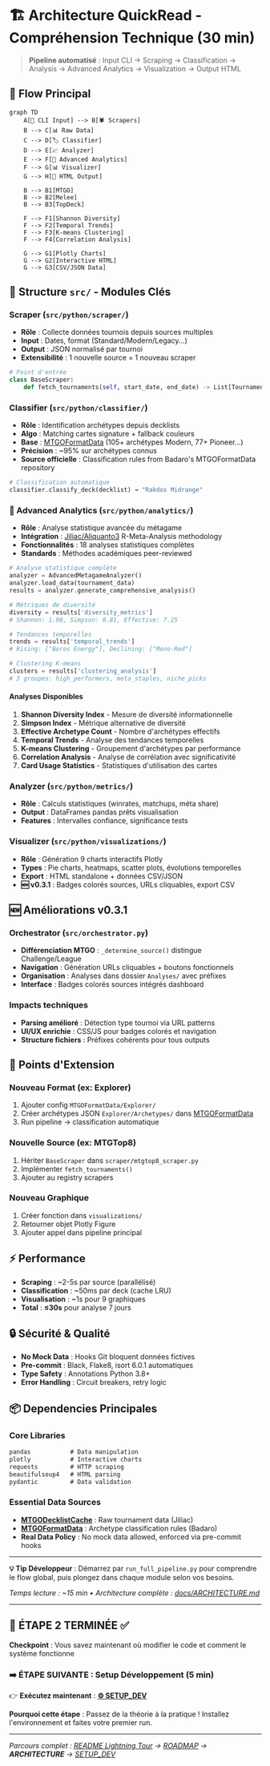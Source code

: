 # 🏗️ Architecture QuickRead - Compréhension Technique (30 min)

> **Pipeline automatisé** : Input CLI → Scraping → Classification → Analysis → Advanced Analytics → Visualization → Output HTML

## 🔄 Flow Principal

```mermaid
graph TD
    A[🎯 CLI Input] --> B[🕷️ Scrapers]
    B --> C[📊 Raw Data]
    C --> D[🏷️ Classifier]
    D --> E[📈 Analyzer]
    E --> F[🔬 Advanced Analytics]
    F --> G[📊 Visualizer]
    G --> H[📁 HTML Output]

    B --> B1[MTGO]
    B --> B2[Melee]
    B --> B3[TopDeck]

    F --> F1[Shannon Diversity]
    F --> F2[Temporal Trends]
    F --> F3[K-means Clustering]
    F --> F4[Correlation Analysis]

    G --> G1[Plotly Charts]
    G --> G2[Interactive HTML]
    G --> G3[CSV/JSON Data]
```

## 📁 Structure `src/` - Modules Clés

### **Scraper** (`src/python/scraper/`)
- **Rôle** : Collecte données tournois depuis sources multiples
- **Input** : Dates, format (Standard/Modern/Legacy...)
- **Output** : JSON normalisé par tournoi
- **Extensibilité** : 1 nouvelle source = 1 nouveau scraper

```python
# Point d'entrée
class BaseScraper:
    def fetch_tournaments(self, start_date, end_date) -> List[Tournament]
```

### **Classifier** (`src/python/classifier/`)
- **Rôle** : Identification archétypes depuis decklists
- **Algo** : Matching cartes signature + fallback couleurs
- **Base** : [MTGOFormatData](https://github.com/Badaro/MTGOFormatData) (105+ archétypes Modern, 77+ Pioneer...)
- **Précision** : ~95% sur archétypes connus
- **Source officielle** : Classification rules from Badaro's MTGOFormatData repository

```python
# Classification automatique
classifier.classify_deck(decklist) → "Rakdos Midrange"
```

### **🔬 Advanced Analytics** (`src/python/analytics/`)
- **Rôle** : Analyse statistique avancée du métagame
- **Intégration** : [Jiliac/Aliquanto3](https://github.com/Jiliac/Aliquanto3) R-Meta-Analysis methodology
- **Fonctionnalités** : 18 analyses statistiques complètes
- **Standards** : Méthodes académiques peer-reviewed

```python
# Analyse statistique complète
analyzer = AdvancedMetagameAnalyzer()
analyzer.load_data(tournament_data)
results = analyzer.generate_comprehensive_analysis()

# Métriques de diversité
diversity = results['diversity_metrics']
# Shannon: 1.98, Simpson: 0.81, Effective: 7.25

# Tendances temporelles
trends = results['temporal_trends']
# Rising: ["Boros Energy"], Declining: ["Mono-Red"]

# Clustering K-means
clusters = results['clustering_analysis']
# 3 groupes: high_performers, meta_staples, niche_picks
```

#### **Analyses Disponibles**
1. **Shannon Diversity Index** - Mesure de diversité informationnelle
2. **Simpson Index** - Métrique alternative de diversité
3. **Effective Archetype Count** - Nombre d'archétypes effectifs
4. **Temporal Trends** - Analyse des tendances temporelles
5. **K-means Clustering** - Groupement d'archétypes par performance
6. **Correlation Analysis** - Analyse de corrélation avec significativité
7. **Card Usage Statistics** - Statistiques d'utilisation des cartes

### **Analyzer** (`src/python/metrics/`)
- **Rôle** : Calculs statistiques (winrates, matchups, méta share)
- **Output** : DataFrames pandas prêts visualisation
- **Features** : Intervalles confiance, significance tests

### **Visualizer** (`src/python/visualizations/`)
- **Rôle** : Génération 9 charts interactifs Plotly
- **Types** : Pie charts, heatmaps, scatter plots, évolutions temporelles
- **Export** : HTML standalone + données CSV/JSON
- **🆕 v0.3.1** : Badges colorés sources, URLs cliquables, export CSV

## 🆕 Améliorations v0.3.1

### **Orchestrator** (`src/orchestrator.py`)
- **Différenciation MTGO** : `_determine_source()` distingue Challenge/League
- **Navigation** : Génération URLs cliquables + boutons fonctionnels
- **Organisation** : Analyses dans dossier `Analyses/` avec préfixes
- **Interface** : Badges colorés sources intégrés dashboard

### **Impacts techniques**
- **Parsing amélioré** : Détection type tournoi via URL patterns
- **UI/UX enrichie** : CSS/JS pour badges colorés et navigation
- **Structure fichiers** : Préfixes cohérents pour tous outputs

## 🔧 Points d'Extension

### **Nouveau Format** (ex: Explorer)
1. Ajouter config `MTGOFormatData/Explorer/`
2. Créer archétypes JSON `Explorer/Archetypes/` dans [MTGOFormatData](https://github.com/Badaro/MTGOFormatData)
3. Run pipeline → classification automatique

### **Nouvelle Source** (ex: MTGTop8)
1. Hériter `BaseScraper` dans `scraper/mtgtop8_scraper.py`
2. Implémenter `fetch_tournaments()`
3. Ajouter au registry scrapers

### **Nouveau Graphique**
1. Créer fonction dans `visualizations/`
2. Retourner objet Plotly Figure
3. Ajouter appel dans pipeline principal

## ⚡ Performance

- **Scraping** : ~2-5s par source (parallélisé)
- **Classification** : ~50ms par deck (cache LRU)
- **Visualisation** : ~1s pour 9 graphiques
- **Total** : **≤30s** pour analyse 7 jours

## 🔒 Sécurité & Qualité

- **No Mock Data** : Hooks Git bloquent données fictives
- **Pre-commit** : Black, Flake8, isort 6.0.1 automatiques
- **Type Safety** : Annotations Python 3.8+
- **Error Handling** : Circuit breakers, retry logic

## 📦 Dependencies Principales

### **Core Libraries**
```txt
pandas           # Data manipulation
plotly           # Interactive charts
requests         # HTTP scraping
beautifulsoup4   # HTML parsing
pydantic         # Data validation
```

### **Essential Data Sources**
- **[MTGODecklistCache](https://github.com/Jiliac/MTGODecklistCache)** : Raw tournament data (Jiliac)
- **[MTGOFormatData](https://github.com/Badaro/MTGOFormatData)** : Archetype classification rules (Badaro)
- **Real Data Policy** : No mock data allowed, enforced via pre-commit hooks

---

**💡 Tip Développeur** : Démarrez par `run_full_pipeline.py` pour comprendre le flow global, puis plongez dans chaque module selon vos besoins.

*Temps lecture : ~15 min • Architecture complète : [docs/ARCHITECTURE.md](ARCHITECTURE.md)*

---

## 🎯 **ÉTAPE 2 TERMINÉE** ✅

**Checkpoint** : Vous savez maintenant où modifier le code et comment le système fonctionne

### ➡️ **ÉTAPE SUIVANTE** : Setup Développement (5 min)
👉 **Exécutez maintenant** : [**⚙️ SETUP_DEV**](SETUP_DEV.md)

**Pourquoi cette étape** : Passez de la théorie à la pratique ! Installez l'environnement et faites votre premier run.

---

*Parcours complet : [README Lightning Tour](../README.md) → [ROADMAP](ROADMAP.md) → **ARCHITECTURE** → [SETUP_DEV](SETUP_DEV.md)*
